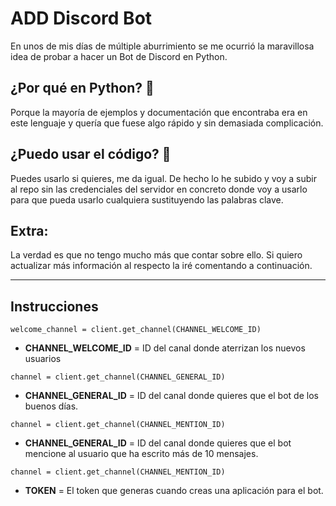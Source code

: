 # ADD Discord Bot

En unos de mis días de múltiple aburrimiento se me ocurrió la maravillosa idea de probar a hacer un Bot de Discord en Python.

## ¿Por qué en Python? 🐍

Porque la mayoría de ejemplos y documentación que encontraba era en este lenguaje y quería que fuese algo rápido y sin demasiada complicación.

## ¿Puedo usar el código? 🤝

Puedes usarlo si quieres, me da igual. De hecho lo he subido y voy a subir al repo sin las credenciales del servidor en concreto donde voy a usarlo para que pueda usarlo cualquiera sustituyendo las palabras clave.

## Extra:

La verdad es que no tengo mucho más que contar sobre ello. Si quiero actualizar más información al respecto la iré comentando a continuación.

---

## Instrucciones

```
welcome_channel = client.get_channel(CHANNEL_WELCOME_ID)
```

- **CHANNEL_WELCOME_ID** = ID del canal donde aterrizan los nuevos usuarios

```
channel = client.get_channel(CHANNEL_GENERAL_ID)
```

- **CHANNEL_GENERAL_ID** = ID del canal donde quieres que el bot de los buenos días.

```
channel = client.get_channel(CHANNEL_MENTION_ID)
```

- **CHANNEL_GENERAL_ID** = ID del canal donde quieres que el bot mencione al usuario que ha escrito más de 10 mensajes.

```
channel = client.get_channel(CHANNEL_MENTION_ID)
```

- **TOKEN** = El token que generas cuando creas una aplicación para el bot.
